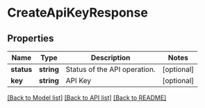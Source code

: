 # CreateApiKeyResponse

## Properties
Name | Type | Description | Notes
------------ | ------------- | ------------- | -------------
**status** | **string** | Status of the API operation. | [optional] 
**key** | **string** | API Key | [optional] 

[[Back to Model list]](../../README.md#documentation-for-models) [[Back to API list]](../../README.md#documentation-for-api-endpoints) [[Back to README]](../../README.md)


